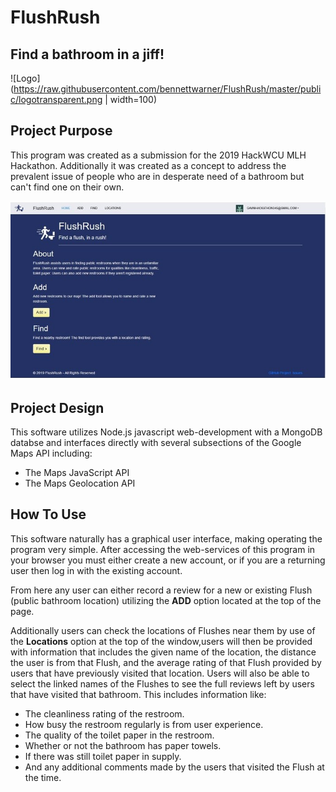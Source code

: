 # FlushRush
## Find a bathroom in a jiff!

![Logo](https://raw.githubusercontent.com/bennettwarner/FlushRush/master/public/logotransparent.png | width=100)

## Project Purpose
This program was created as a submission for the 2019 HackWCU MLH Hackathon. Additionally it was created as a concept to address the prevalent issue of people who are in desperate need of a bathroom but can't find one on their own.

![Screenshot](https://raw.githubusercontent.com/bennettwarner/FlushRush/master/screenshot.jpg)

## Project Design
This software utilizes Node.js javascript web-development with a MongoDB databse and interfaces directly with several subsections of the Google Maps API including:
* The Maps JavaScript API
* The Maps Geolocation API

## How To Use
This software naturally has a graphical user interface, making operating the program very simple.
After accessing the web-services of this program in your browser you must either create a new account, or if you are a returning user then log in with the existing account. 

From here any user can either record a review for a new or existing Flush (public bathroom location) utilizing the **ADD** option located at the top of the page. 

Additionally users can check the locations of Flushes near them by use of the **Locations** option at the top of the window,users will then be provided with information that includes the given name of the location, the distance the user is from that Flush, and the average rating of that Flush provided by users that have previously visited that location. Users will also be able to select the linked names of the Flushes to see the full reviews left by users that have visited that bathroom. 
This includes information like:
* The cleanliness rating of the restroom.
* How busy the restroom regularly is from user experience.
* The quality of the toilet paper in the restroom.
* Whether or not the bathroom has paper towels.
* If there was still toilet paper in supply.
* And any additional comments made by the users that visited the Flush at the time. 
